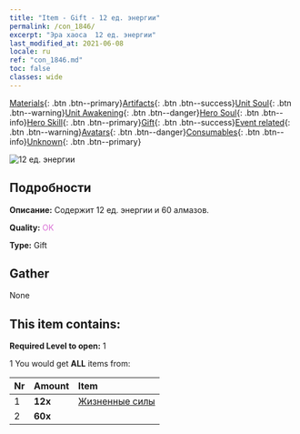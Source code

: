 ```yaml
---
title: "Item - Gift - 12 ед. энергии"
permalink: /con_1846/
excerpt: "Эра хаоса  12 ед. энергии"
last_modified_at: 2021-06-08
locale: ru
ref: "con_1846.md"
toc: false
classes: wide
---
```

 [Materials](/ItemsRU/){: .btn .btn--primary}[Artifacts](/ItemsRU/Artifacts/){: .btn .btn--success}[Unit Soul](/ItemsRU/UnitSoul/){: .btn .btn--warning}[Unit Awakening](/ItemsRU/UnitAwakening/){: .btn .btn--danger}[Hero Soul](/ItemsRU/HeroSoul/){: .btn .btn--info}[Hero Skill](/ItemsRU/HeroSkill/){: .btn .btn--primary}[Gift](/ItemsRU/Gift/){: .btn .btn--success}[Event related](/ItemsRU/Events/){: .btn .btn--warning}[Avatars](/ItemsRU/Avatars/){: .btn .btn--danger}[Consumables](/ItemsRU/Consumables/){: .btn .btn--info}[Unknown](/ItemsRU/Unknown/){: .btn .btn--primary}

 ![12 ед. энергии](/images/t/i_907469.png)

## Подробности
 **Описание:** Содержит 12 ед. энергии и 60 алмазов.

 **Quality:** <span style="color: #DA70D6">OK</span>

 **Type:** Gift

## Gather

  None

## This item contains:

 **Required Level to open:** 1

 1 You would get **ALL** items  from:

  | Nr | Amount |     Item    |
  |:---|:-------|:------------|
  | 1 |  **12x** | [Жизненные силы](/ItemsRU/con_954/) |  | 
  | 2 |  **60x** | <i class="fas fa-gem"/> |  | 
